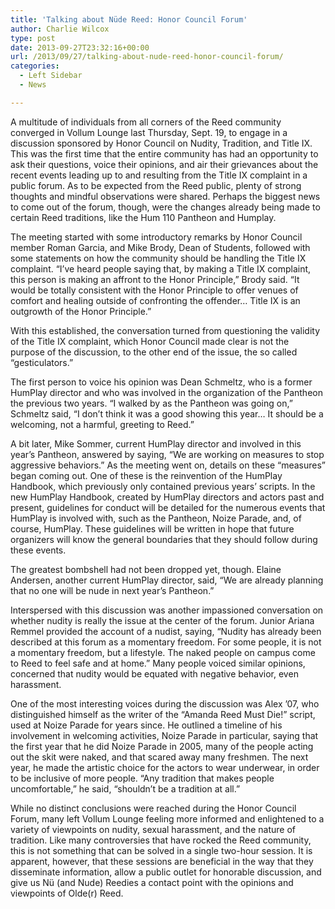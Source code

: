 ```yaml
---
title: 'Talking about Nüde Reed: Honor Council Forum'
author: Charlie Wilcox
type: post
date: 2013-09-27T23:32:16+00:00
url: /2013/09/27/talking-about-nude-reed-honor-council-forum/
categories:
  - Left Sidebar
  - News

---
```

A multitude of individuals from all corners of the Reed community converged in Vollum Lounge last Thursday, Sept. 19, to engage in a discussion sponsored by Honor Council on Nudity, Tradition, and Title IX. This was the first time that the entire community has had an opportunity to ask their questions, voice their opinions, and air their grievances about the recent events leading up to and resulting from the Title IX complaint in a public forum. As to be expected from the Reed public, plenty of strong thoughts and mindful observations were shared. Perhaps the biggest news to come out of the forum, though, were the changes already being made to certain Reed traditions, like the Hum 110 Pantheon and Humplay.

The meeting started with some introductory remarks by Honor Council member Roman Garcia, and Mike Brody, Dean of Students, followed with some statements on how the community should be handling the Title IX complaint. “I’ve heard people saying that, by making a Title IX complaint, this person is making an affront to the Honor Principle,” Brody said. “It would be totally consistent with the Honor Principle to offer venues of comfort and healing outside of confronting the offender… Title IX is an outgrowth of the Honor Principle.”

With this established, the conversation turned from questioning the validity of the Title IX complaint, which Honor Council made clear is not the purpose of the discussion, to the other end of the issue, the so called “gesticulators.”

The first person to voice his opinion was Dean Schmeltz, who is a former HumPlay director and who was involved in the organization of the Pantheon the previous two years. “I walked by as the Pantheon was going on,” Schmeltz said, “I don’t think it was a good showing this year… It should be a welcoming, not a harmful, greeting to Reed.”

A bit later, Mike Sommer, current HumPlay director and involved in this year’s Pantheon, answered by saying, “We are working on measures to stop aggressive behaviors.” As the meeting went on, details on these “measures” began coming out. One of these is the reinvention of the HumPlay Handbook, which previously only contained previous years’ scripts. In the new HumPlay Handbook, created by HumPlay directors and actors past and present, guidelines for conduct will be detailed for the numerous events that HumPlay is involved with, such as the Pantheon, Noize Parade, and, of course, HumPlay. These guidelines will be written in hope that future organizers will know the general boundaries that they should follow during these events.

The greatest bombshell had not been dropped yet, though. Elaine Andersen, another current HumPlay director, said, “We are already planning that no one will be nude in next year’s Pantheon.”

Interspersed with this discussion was another impassioned conversation on whether nudity is really the issue at the center of the forum. Junior Ariana Remmel provided the account of a nudist, saying, “Nudity has already been described at this forum as a momentary freedom. For some people, it is not a momentary freedom, but a lifestyle. The naked people on campus come to Reed to feel safe and at home.” Many people voiced similar opinions, concerned that nudity would be equated with negative behavior, even harassment.

One of the most interesting voices during the discussion was Alex ’07, who distinguished himself as the writer of the “Amanda Reed Must Die!” script, used at Noize Parade for years since. He outlined a timeline of his involvement in welcoming activities, Noize Parade in particular, saying that the first year that he did Noize Parade in 2005, many of the people acting out the skit were naked, and that scared away many freshmen. The next year, he made the artistic choice for the actors to wear underwear, in order to be inclusive of more people. “Any tradition that makes people uncomfortable,” he said, “shouldn’t be a tradition at all.”

While no distinct conclusions were reached during the Honor Council Forum, many left Vollum Lounge feeling more informed and enlightened to a variety of viewpoints on nudity, sexual harassment, and the nature of tradition. Like many controversies that have rocked the Reed community, this is not something that can be solved in a single two-hour session. It is apparent, however, that these sessions are beneficial in the way that they disseminate information, allow a public outlet for honorable discussion, and give us Nü (and Nude) Reedies a contact point with the opinions and viewpoints of Olde(r) Reed.